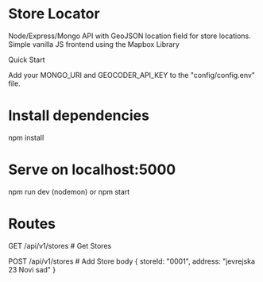 # Store Locator


Node/Express/Mongo API with GeoJSON location field for store locations. Simple vanilla JS frontend using the Mapbox Library


Quick Start

Add your MONGO_URI and GEOCODER_API_KEY to the "config/config.env" file.


# Install dependencies
npm install

# Serve on localhost:5000
npm run dev (nodemon)
or
npm start

# Routes
GET    /api/v1/stores # Get Stores

POST   /api/v1/stores # Add Store
body { storeId: "0001", address: "jevrejska 23 Novi sad" }
